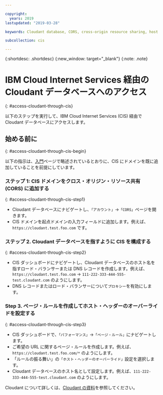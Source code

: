 ```yaml
---

copyright:
  years: 2019
lastupdated: "2019-03-28"

keywords: Cloudant database, CORS, cross-origin resource sharing, host header

subcollection: cis

---
```


{:shortdesc: .shortdesc} 
{:new_window: target="_blank"} 
{:note: .note}


# IBM Cloud Internet Services 経由の Cloudant データベースへのアクセス
{: #access-cloudant-through-cis}

以下のステップを実行して、IBM Cloud Internet Services (CIS) 経由で Cloudant データベースにアクセスします。

## 始める前に
{: #access-cloudant-through-cis-begin}

以下の指示は、[入門](/docs/infrastructure/cis?topic=cis-getting-started-with-ibm-cloud-internet-services-cis-)ページで略述されているとおりに、CIS にドメインを既に追加していることを前提にしています。

### ステップ 1: CIS ドメインをクロス・オリジン・リソース共有 (CORS) に追加する
{: #access-cloudant-through-cis-step1}

* Cloudant データベースにナビゲートし、`「アカウント」`->`「CORS」`ページを開きます。
* CIS ドメインを起点ドメインの入力フィールドに追加します。例えば、`https://cloudant.test.foo.com` です。

### ステップ 2. Cloudant データベースを指すように CIS を構成する
{: #access-cloudant-through-cis-step2}

* CIS ダッシュボードにナビゲートし、Cloudant データベースのホスト名を指すロード・バランサーまたは DNS レコードを作成します。例えば、`https://cloudant.test.foo.com` -> `111-222-333-444-555-test.cloudant.com` のようにします。
* DNS レコードまたはロード・バランサーについて`プロキシー`を有効にします。


### Step 3. ページ・ルールを作成してホスト・ヘッダーのオーバーライドを設定する
{: #access-cloudant-through-cis-step3}

* CIS ダッシュボードで、`「パフォーマンス」`->`「ページ・ルール」`にナビゲートします。
* ご希望の URL に関するページ・ルールを作成します。例えば、`https://cloudant.test.foo.com/*` のようにします。
* 「ルールの振る舞い」の`「ホスト・ヘッダーのオーバーライド」`設定を選択します。
* Cloudant データベースのホスト名として設定します。例えば、`111-222-333-444-555-test.cloudant.com` のようにします。

Cloudant について詳しくは、[Cloudant の資料](/docs/services/Cloudant?topic=cloudant-getting-started-with-cloudant)を参照してください。
